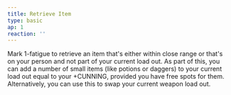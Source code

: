 ```yaml
---
title: Retrieve Item
type: basic
ap: 1
reaction: ''
---
```


Mark 1-fatigue to retrieve an item that's either within close range or that's on your person and not part of your current load out. As part of this, you can add a number of small items (like potions or daggers) to your current load out equal to your +CUNNING, provided you have free spots for them. Alternatively, you can use this to swap your current weapon load out.

